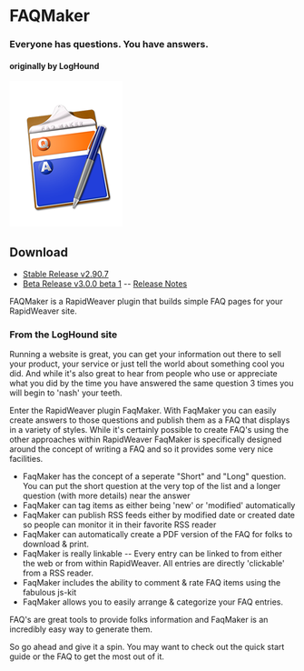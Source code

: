 # FAQMaker
### Everyone has questions. You have answers.
#### originally by LogHound

![FAQMaker Icon](https://raw.githubusercontent.com/yourhead/faqmaker/master/assets/icon_256.png)

## Download
 - [Stable Release v2.90.7](https://github.com/yourhead/faqmaker/raw/v2.90.7/downloads/faqmaker_latest_rw6.zip)
 - [Beta Release v3.0.0 beta 1](https://github.com/yourhead/faqmaker/raw/v3.0.0b1/downloads/FaqMaker_3.0.0b1_1042.zip) -- [Release Notes](http://yourhead.com/appcast/RW6/FAQMaker/release_notes_3.0.0b1_1042)

FAQMaker is a RapidWeaver plugin that builds simple FAQ pages for your RapidWeaver site.

### From the LogHound site

Running a website is great, you can get your information out there to sell your product, your service or just tell the world about something cool you did.  And while it's also great to hear from people who use or appreciate what you did by the time you have answered the same question 3 times you will begin to 'nash' your teeth.

Enter the RapidWeaver plugin FaqMaker.  With FaqMaker you can easily create answers to those questions and publish them as a FAQ that displays in a variety of styles.   While it's certainly possible to create FAQ's using the other approaches within RapidWeaver FaqMaker is specifically designed around the concept of writing a FAQ and so it provides some very nice facilities.

 - FaqMaker has the concept of a seperate "Short" and "Long" question.  You can put the short question at the very top of the list and a longer question (with more details) near the answer
 - FaqMaker can tag items as either being 'new' or 'modified' automatically
 - FaqMaker can publish RSS feeds either by modified date or created date so people can monitor it in their favorite RSS reader
 - FaqMaker can automatically create a PDF version of the FAQ for folks to download & print.
 - FaqMaker is really linkable -- Every entry can be linked to from either the web or from within RapidWeaver. All entries are directly 'clickable' from a RSS reader.
 - FaqMaker includes the ability to comment & rate FAQ items using the fabulous js-kit
 - FaqMaker allows you to easily arrange & categorize your FAQ entries.

FAQ's are great tools to provide folks information and FaqMaker is an incredibly easy way to generate them.

So go ahead and give it a spin.  You may want to check out the quick start guide or the FAQ to get the most out of it. 
